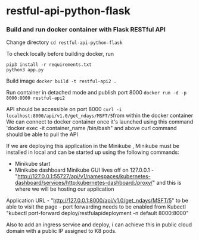 # restful-api-python-flask
### Build and run docker container with Flask RESTful API

Change directory `cd restful-api-python-flask`

To check locally before building docker, run 
``` 
pip3 install -r requirements.txt
python3 app.py
```

Build image `docker build -t restful-api2 .` 
  
Run container in detached mode and publish port 8000 `docker run -d -p 8000:8000 restful-api2`
  
API should be accessible on port 8000 `curl -i localhost:8000/api/v1.0/get_ndays/MSFT/5`from within the docker container
We can connect to docker container once it's launched using this command 'docker exec -it container_name /bin/bash"  and above curl command should be able to pull the API

If we are deploying this application in the Minikube , 
Minikube must be installed in local and can be started up using the following commands:

- Minikube start
- Minikube dashboard 
Minikube GUI lives off on 127.0.0.1 - "http://127.0.0.1:55727/api/v1/namespaces/kubernetes-dashboard/services/http:kubernetes-dashboard:/proxy/" and this is where we will be hosting our application 

Application URL - "http://127.0.0.1:8000/api/v1.0/get_ndays/MSFT/5"
to be able to visit the page - port forwarding needs to be enabled from Kubectl 
"kubectl port-forward deploy/restfulapideployment -n default 8000:8000"

Also to add an ingress service and deploy, i can achieve this in public cloud domain with a public IP assigned to K8 pods. 


